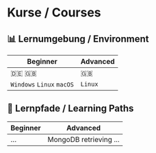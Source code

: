 # Kurse / Courses

## 📊 Lernumgebung / Environment

| **Beginner** | **Advanced** |
|--------------|--------------|
| :de: :uk: | :uk: |
| `Windows` `Linux` `macOS` | `Linux` |

## 🧭 Lernpfade / Learning Paths

| **Beginner** | **Advanced** |
|--------------|--------------|
| …            | MongoDB retrieving ... |
